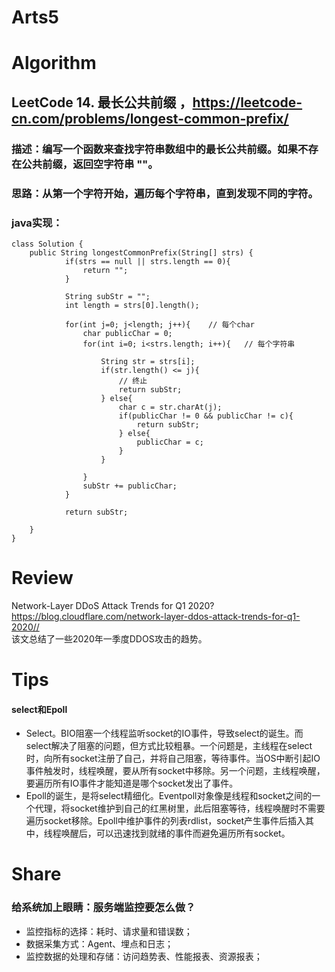 Arts5
===

# Algorithm
## LeetCode 14. 最长公共前缀 ，<https://leetcode-cn.com/problems/longest-common-prefix/>
### 描述：编写一个函数来查找字符串数组中的最长公共前缀。如果不存在公共前缀，返回空字符串 ""。
### 思路：从第一个字符开始，遍历每个字符串，直到发现不同的字符。
### java实现：
    class Solution {
        public String longestCommonPrefix(String[] strs) {
                if(strs == null || strs.length == 0){
                    return "";
                }

                String subStr = "";
                int length = strs[0].length();

                for(int j=0; j<length; j++){	// 每个char
                    char publicChar = 0;
                    for(int i=0; i<strs.length; i++){	// 每个字符串

                        String str = strs[i];
                        if(str.length() <= j){
                            // 终止
                            return subStr;
                        } else{
                            char c = str.charAt(j);
                            if(publicChar != 0 && publicChar != c){
                                return subStr;
                            } else{
                                publicChar = c;
                            }
                        }

                    }
                    subStr += publicChar;
                }

                return subStr;

        }
    }

# Review
Network-Layer DDoS Attack Trends for Q1 2020?  
<https://blog.cloudflare.com/network-layer-ddos-attack-trends-for-q1-2020//>  
该文总结了一些2020年一季度DDOS攻击的趋势。


# Tips
#### select和Epoll
 - Select。BIO阻塞一个线程监听socket的IO事件，导致select的诞生。而select解决了阻塞的问题，但方式比较粗暴。一个问题是，主线程在select时，向所有socket注册了自己，并将自己阻塞，等待事件。当OS中断引起IO事件触发时，线程唤醒，要从所有socket中移除。另一个问题，主线程唤醒，要遍历所有IO事件才能知道是哪个socket发出了事件。
 - Epoll的诞生，是将select精细化。Eventpoll对象像是线程和socket之间的一个代理，将socket维护到自己的红黑树里，此后阻塞等待，线程唤醒时不需要遍历socket移除。Epoll中维护事件的列表rdlist，socket产生事件后插入其中，线程唤醒后，可以迅速找到就绪的事件而避免遍历所有socket。


# Share
### 给系统加上眼睛：服务端监控要怎么做？
 - 监控指标的选择：耗时、请求量和错误数；
 - 数据采集方式：Agent、埋点和日志；
 - 监控数据的处理和存储：访问趋势表、性能报表、资源报表；
